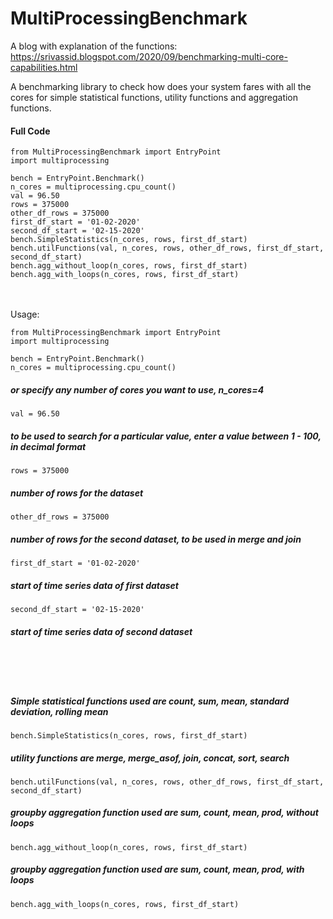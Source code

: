 # MultiProcessingBenchmark

A blog with explanation of the functions: https://srivassid.blogspot.com/2020/09/benchmarking-multi-core-capabilities.html

A benchmarking library to check how does your system fares with all the cores for simple statistical functions, utility
functions and aggregation functions. 

<h4>Full Code</h4>

```
from MultiProcessingBenchmark import EntryPoint
import multiprocessing

bench = EntryPoint.Benchmark()
n_cores = multiprocessing.cpu_count()
val = 96.50
rows = 375000
other_df_rows = 375000
first_df_start = '01-02-2020'
second_df_start = '02-15-2020'
bench.SimpleStatistics(n_cores, rows, first_df_start)
bench.utilFunctions(val, n_cores, rows, other_df_rows, first_df_start, second_df_start)
bench.agg_without_loop(n_cores, rows, first_df_start)
bench.agg_with_loops(n_cores, rows, first_df_start)
```
<br><br>
Usage:

```
from MultiProcessingBenchmark import EntryPoint
import multiprocessing

bench = EntryPoint.Benchmark()
n_cores = multiprocessing.cpu_count()
```

<h5>or specify any number of cores you want to use, n_cores=4</h5>

```
val = 96.50
``` 

<h5>to be used to search for a particular value, enter a value between 1 - 100, in decimal format</h5>

```
rows = 375000
```

<h5>number of rows for the dataset</h5>

```
other_df_rows = 375000
``` 

<h5>number of rows for the second dataset, to be used in merge and join</h5>

```
first_df_start = '01-02-2020' 
```

<h5>start of time series data of first dataset</h5>

```
second_df_start = '02-15-2020'
```

<h5>start of time series data of second dataset</h5>

<br><br><br>

<h5>Simple statistical functions used are count, sum, mean, standard deviation, rolling mean</h5>

```
bench.SimpleStatistics(n_cores, rows, first_df_start)
```

<h5>utility functions are merge, merge_asof, join, concat, sort, search</h5>

```
bench.utilFunctions(val, n_cores, rows, other_df_rows, first_df_start, second_df_start)
```

<h5>groupby aggregation function used are sum, count, mean, prod, without loops</h5>

```
bench.agg_without_loop(n_cores, rows, first_df_start)
```

<h5>groupby aggregation function used are sum, count, mean, prod, with loops</h5>

```
bench.agg_with_loops(n_cores, rows, first_df_start)
```
